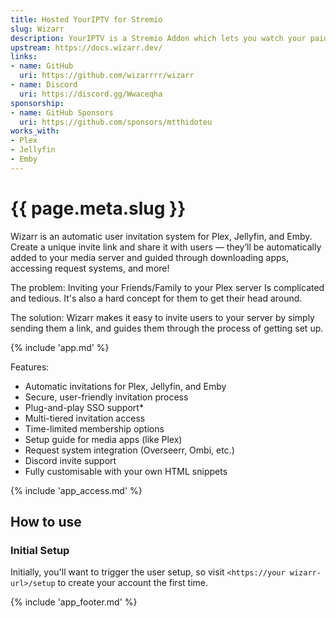 ```yaml
---
title: Hosted YourIPTV for Stremio
slug: Wizarr
description: YourIPTV is a Stremio Addon which lets you watch your paid IPTV streams in Stremio
upstream: https://docs.wizarr.dev/
links:
- name: GitHub
  uri: https://github.com/wizarrrr/wizarr
- name: Discord
  uri: https://discord.gg/Wwaceqha
sponsorship: 
- name: GitHub Sponsors
  uri: https://github.com/sponsors/mtthidoteu
works_with:
- Plex
- Jellyfin
- Emby
---
```


# {{ page.meta.slug }}

Wizarr is an automatic user invitation system for Plex, Jellyfin, and Emby.
Create a unique invite link and share it with users — they’ll be automatically added to your media server and guided through downloading apps, accessing request systems, and more!

The problem: Inviting your Friends/Family to your Plex server Is complicated and tedious. It's also a hard concept for them to get their head around.

The solution: Wizarr makes it easy to invite users to your server by simply sending them a link, and guides them through the process of getting set up.

{% include 'app.md' %}

Features:

* Automatic invitations for Plex, Jellyfin, and Emby
* Secure, user-friendly invitation process
* Plug-and-play SSO support*
* Multi-tiered invitation access
* Time-limited membership options
* Setup guide for media apps (like Plex)
* Request system integration (Overseerr, Ombi, etc.)
* Discord invite support
* Fully customisable with your own HTML snippets

{% include 'app_access.md' %}

## How to use 

### Initial Setup

Initially, you'll want to trigger the user setup, so visit `<https://your wizarr-url>/setup` to create your account the first time.

{% include 'app_footer.md' %}
